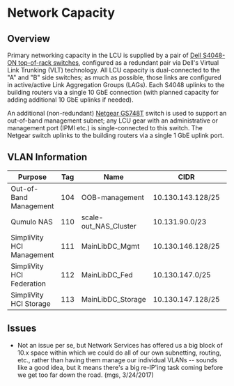 # Network Capacity

## Overview

Primary networking capacity in the LCU is supplied by a pair of [Dell S4048-ON
top-of-rack switches][s4048], configured as a redundant pair via Dell's Virtual
Link Trunking (VLT) technology.  All LCU capacity is dual-connected to the "A"
and "B" side switches; as much as possible, those links are configured in 
active/active Link Aggregation Groups (LAGs).  Each S4048 uplinks to the
building routers via a single 10 GbE connection (with planned capacity for
adding additional 10 GbE uplinks if needed).

An additional (non-redundant) [Netgear GS748T][gs748t] switch is used to support
an out-of-band management subnet; any LCU gear with an administrative or
management port (IPMI etc.) is single-connected to this switch.  The Netgear
switch uplinks to the building routers via a single 1 GbE uplink port.

## VLAN Information

| Purpose                   | Tag | Name                  | CIDR              | Network        | Netmask         | Gateway        | Broadcast      | Private? | Routed? | VRF      |
| ------------------------- | --- | --------------------- | ----------------- | -------------- | --------------- | -------------- | -------------- | -------- | ------- | -------- |
| Out-of-Band Management    | 104 | OOB-management        | 10.130.143.128/25 | 10.130.143.128 | 255.255.255.128 | 10.130.143.129 | 10.130.143.255 | yes      | yes     | LIB-MPLS |
| Qumulo NAS                | 110 | scale-out_NAS_Cluster | 10.131.90.0/23    | 10.130.90.0    | 255.255.254.0   | 10.131.90.1    | 10.131.91.255  | yes      | yes     | LIB-MPLS |
| SimpliVity HCI Management | 111 | MainLibDC_Mgmt        | 10.130.146.128/25 | 10.130.146.128 | 255.255.255.128 | 10.130.146.129 | 10.130.146.255 | yes      | yes     | LIB-MPLS |
| SimpliVity HCI Federation | 112 | MainLibDC_Fed         | 10.130.147.0/25   | 10.130.147.0   | 255.255.255.128 | 10.130.147.1   | 10.130.147.127 | yes      | yes     | LIB-MPLS |
| SimpliVity HCI Storage    | 113 | MainLibDC_Storage     | 10.130.147.128/25 | 10.130.147.128 | 255.255.255.128 | 10.130.147.129 | 10.130.147.255 | yes      | yes     | LIB-MPLS |

## Issues

*   Not an issue per se, but Network Services has offered us a big block of
    10.x space within which we could do all of our own subnetting, routing, etc.,
    rather than having them manage our individual VLANs -- sounds like a good idea,
    but it means there's a big re-IP'ing task coming before we get too far down
    the road. (mgs, 3/24/2017)



[s4048]: http://www.dell.com/us/business/p/networking-s-series-10gbe/pd "Dell Networking S-Series Switches"
[gs748t]: https://www.netgear.com/support/product/GS748Tv1.aspx?cid=wmt_netgear_organic "Netgear GS748T Smart Switch"
